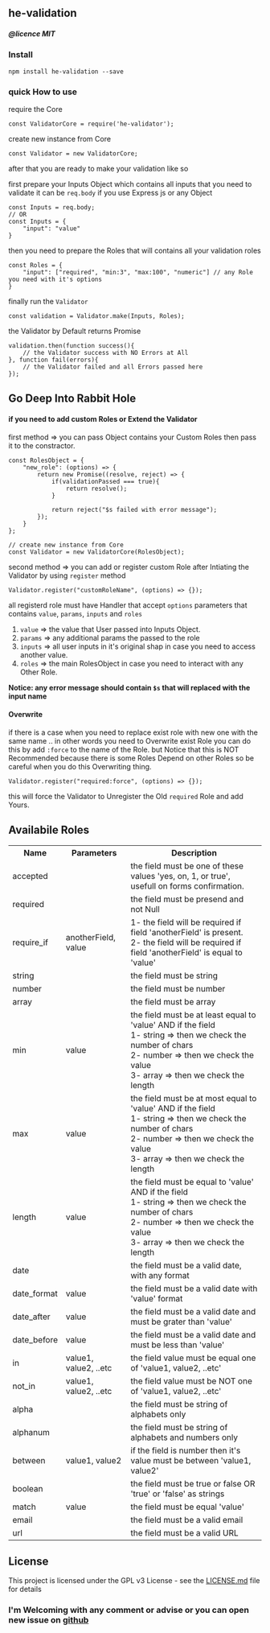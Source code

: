 ## he-validation
##### @licence MIT

### Install
    npm install he-validation --save

### quick How to use
require the Core

    const ValidatorCore = require('he-validator');

create new instance from Core

    const Validator = new ValidatorCore;

after that you are ready to make your validation like so

first prepare your Inputs Object which contains all inputs that you need to validate
it can be `req.body` if you use Express js or any Object

    const Inputs = req.body;
    // OR
    const Inputs = {
        "input": "value"
    }

then you need to prepare the Roles that will contains all your validation roles

    const Roles = {
        "input": ["required", "min:3", "max:100", "numeric"] // any Role you need with it's options
    }

finally run the `Validator`

    const validation = Validator.make(Inputs, Roles);
    
the Validator by Default returns Promise

    validation.then(function success(){
        // the Validator success with NO Errors at All
    }, function fail(errors){
        // the Validator failed and all Errors passed here
    });

## Go Deep Into Rabbit Hole

#### if you need to add custom Roles or Extend the Validator

first method => you can pass Object contains your Custom Roles then pass it to the constractor.

    const RolesObject = {
        "new_role": (options) => {
            return new Promise((resolve, reject) => {
                if(validationPassed === true){
                    return resolve();
                }

                return reject("$s failed with error message");
            });
        }
    };

    // create new instance from Core
    const Validator = new ValidatorCore(RolesObject);

second method => you can add or register custom Role after Intiating the Validator by using `register` method

    Validator.register("customRoleName", (options) => {});

all registerd role must have Handler that accept `options` parameters that contains `value`, `params`, `inputs` and `roles`

1. `value` => the value that User passed into Inputs Object.
2. `params` => any additional params the passed to the role
3. `inputs` => all user inputs in it's original shap in case you need to access another value.
4. `roles` => the main RolesObject in case you need to interact with any Other Role.

**Notice: any error message should contain `$s` that will replaced with the input name**

#### Overwrite
if there is a case when you need to replace exist role with new one with the same name .. in other words you need to Overwrite exist Role you can do this by add `:force` to the name of the Role.
but Notice that this is NOT Recommended because there is some Roles Depend on other Roles so be careful when you do this Overwriting thing.

    Validator.register("required:force", (options) => {});

this will force the Validator to Unregister the Old `required` Role and add Yours.

## Availabile Roles

<table>
    <tr>
        <th>Name</th>
        <th>Parameters</th>
        <th>Description</th>
    </tr>
    <tr>
        <td>accepted</td>
        <td></td>
        <td>the field must be one of these values 'yes, on, 1, or true', usefull on forms confirmation.</td>
    </tr>
    <tr>
        <td>required</td>
        <td></td>
        <td>the field must be presend and not Null</td>
    </tr>
    <tr>
        <td>require_if</td>
        <td>anotherField, value</td>
        <td>
            1- the field will be required if field 'anotherField' is present.</br>
            2- the field will be required if field 'anotherField' is equal to 'value'
        </td>
    </tr>
    <tr>
        <td>string</td>
        <td></td>
        <td>the field must be string</td>
    </tr>
    <tr>
        <td>number</td>
        <td></td>
        <td>the field must be number</td>
    </tr>
    <tr>
        <td>array</td>
        <td></td>
        <td>the field must be array</td>
    </tr>
    <tr>
        <td>min</td>
        <td>value</td>
        <td>
            the field must be at least equal to 'value' AND if the field</br>
            1- string => then we check the number of chars</br>
            2- number => then we check the value</br>
            3- array => then we check the length
        </td>
    </tr>
    <tr>
        <td>max</td>
        <td>value</td>
        <td>
            the field must be at most equal to 'value' AND if the field</br>
            1- string => then we check the number of chars</br>
            2- number => then we check the value</br>
            3- array => then we check the length
        </td>
    </tr>
    <tr>
        <td>length</td>
        <td>value</td>
        <td>
            the field must be equal to 'value' AND if the field</br>
            1- string => then we check the number of chars</br>
            2- number => then we check the value</br>
            3- array => then we check the length
        </td>
    </tr>
    <tr>
        <td>date</td>
        <td></td>
        <td>the field must be a valid date, with any format</td>
    </tr>
    <tr>
        <td>date_format</td>
        <td>value</td>
        <td>the field must be a valid date with 'value' format</td>
    </tr>
    <tr>
        <td>date_after</td>
        <td>value</td>
        <td>the field must be a valid date and must be grater than 'value'</td>
    </tr>
    <tr>
        <td>date_before</td>
        <td>value</td>
        <td>the field must be a valid date and must be less than 'value'</td>
    </tr>
    <tr>
        <td>in</td>
        <td>value1, value2, ..etc</td>
        <td>the field value must be equal one of 'value1, value2, ..etc'</td>
    </tr>
    <tr>
        <td>not_in</td>
        <td>value1, value2, ..etc</td>
        <td>the field value must be NOT one of 'value1, value2, ..etc'</td>
    </tr>
    <tr>
        <td>alpha</td>
        <td></td>
        <td>the field must be string of alphabets only</td>
    </tr>
    <tr>
        <td>alphanum</td>
        <td></td>
        <td>the field must be string of alphabets and numbers only</td>
    </tr>
    <tr>
        <td>between</td>
        <td>value1, value2</td>
        <td>if the field is number then it's value must be between 'value1, value2'</td>
    </tr>
    <tr>
        <td>boolean</td>
        <td></td>
        <td>the field must be true or false OR 'true' or 'false' as strings</td>
    </tr>
    <tr>
        <td>match</td>
        <td>value</td>
        <td>the field must be equal 'value'</td>
    </tr>
    <tr>
        <td>email</td>
        <td></td>
        <td>the field must be a valid email</td>
    </tr>
    <tr>
        <td>url</td>
        <td></td>
        <td>the field must be a valid URL</td>
    </tr>
</table>

## License
This project is licensed under the GPL v3 License - see the [LICENSE.md](LICENSE.md) file for details

### I'm Welcoming with any comment or advise or you can open new issue on [github](https://github.com/ibrahimsaqr/he-validation/issues)
